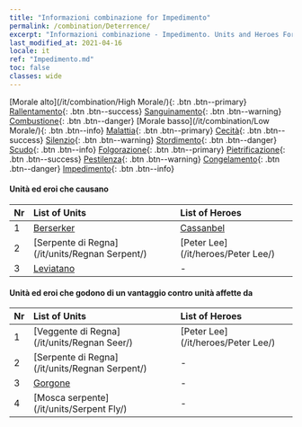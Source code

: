 ```yaml
---
title: "Informazioni combinazione for Impedimento"
permalink: /combination/Deterrence/
excerpt: "Informazioni combinazione - Impedimento. Units and Heroes Formation."
last_modified_at: 2021-04-16
locale: it
ref: "Impedimento.md"
toc: false
classes: wide
---
```


  [Morale alto](/it/combination/High Morale/){: .btn .btn--primary} [Rallentamento](/it/combination/Slow/){: .btn .btn--success} [Sanguinamento](/it/combination/Bleeding/){: .btn .btn--warning} [Combustione](/it/combination/Burning/){: .btn .btn--danger} [Morale basso](/it/combination/Low Morale/){: .btn .btn--info} [Malattia](/it/combination/Disease/){: .btn .btn--primary} [Cecità](/it/combination/Blind/){: .btn .btn--success} [Silenzio](/it/combination/Silence/){: .btn .btn--warning} [Stordimento](/it/combination/Stun/){: .btn .btn--danger} [Scudo](/it/combination/Shield/){: .btn .btn--info} [Folgorazione](/it/combination/Static/){: .btn .btn--primary} [Pietrificazione](/it/combination/Petrify/){: .btn .btn--success} [Pestilenza](/it/combination/Plague/){: .btn .btn--warning} [Congelamento](/it/combination/Freeze/){: .btn .btn--danger} [Impedimento](/it/combination/Deterrence/){: .btn .btn--info} 


#### Unità ed eroi che causano <Impedimento>

  | Nr |  List of Units  | List of Heroes | 
  |:---|:----------------|:---------------| 
  | 1 | [Berserker](/it/units/Berserker/) | [Cassanbel](/it/heroes/Cassanbel/) |
  | 2 | [Serpente di Regna](/it/units/Regnan Serpent/) | [Peter Lee](/it/heroes/Peter Lee/) |
  | 3 | [Leviatano](/it/units/Revyaratan/) | - |


#### Unità ed eroi che godono di un vantaggio contro unità affette da <Impedimento>

  | Nr |  List of Units  | List of Heroes | 
  |:---|:----------------|:---------------| 
  | 1 | [Veggente di Regna](/it/units/Regnan Seer/) | [Peter Lee](/it/heroes/Peter Lee/) |
  | 2 | [Serpente di Regna](/it/units/Regnan Serpent/) | - |
  | 3 | [Gorgone](/it/units/Gorgon/) | - |
  | 4 | [Mosca serpente](/it/units/Serpent Fly/) | - |
